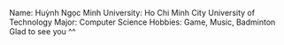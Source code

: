 Name: Huỳnh Ngọc Minh
University: Ho Chi Minh City University of Technology
Major: Computer Science
Hobbies: Game, Music, Badminton
Glad to see you ^^
